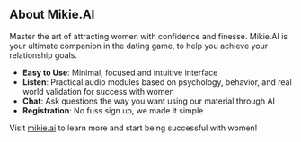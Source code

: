 ## About Mikie.AI

Master the art of attracting women with confidence and finesse. Mikie.AI is your ultimate companion in the dating game, to help you achieve your relationship goals.

- **Easy to Use**: Minimal, focused and intuitive interface
- **Listen**: Practical audio modules based on psychology, behavior, and real world validation for success with women
- **Chat**: Ask questions the way you want using our material through AI
- **Registration**: No fuss sign up, we made it simple

Visit [mikie.ai](https://mikie.ai) to learn more and start being successful with women!
